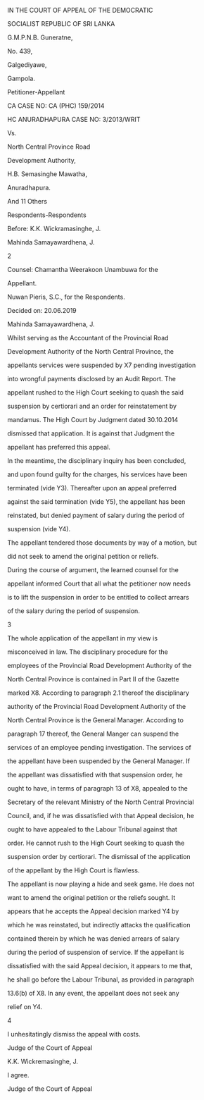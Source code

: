IN THE COURT OF APPEAL OF THE DEMOCRATIC

SOCIALIST REPUBLIC OF SRI LANKA

G.M.P.N.B. Guneratne,

No. 439,

Galgediyawe,

Gampola.

Petitioner-Appellant

CA CASE NO: CA (PHC) 159/2014

HC ANURADHAPURA CASE NO: 3/2013/WRIT

Vs.

North Central Province Road

Development Authority,

H.B. Semasinghe Mawatha,

Anuradhapura.

And 11 Others

Respondents-Respondents

Before: K.K. Wickramasinghe, J.

Mahinda Samayawardhena, J.

2

Counsel: Chamantha Weerakoon Unambuwa for the

Appellant.

Nuwan Pieris, S.C., for the Respondents.

Decided on: 20.06.2019

Mahinda Samayawardhena, J.

Whilst serving as the Accountant of the Provincial Road

Development Authority of the North Central Province, the

appellants services were suspended by X7 pending investigation

into wrongful payments disclosed by an Audit Report. The

appellant rushed to the High Court seeking to quash the said

suspension by certiorari and an order for reinstatement by

mandamus. The High Court by Judgment dated 30.10.2014

dismissed that application. It is against that Judgment the

appellant has preferred this appeal.

In the meantime, the disciplinary inquiry has been concluded,

and upon found guilty for the charges, his services have been

terminated (vide Y3). Thereafter upon an appeal preferred

against the said termination (vide Y5), the appellant has been

reinstated, but denied payment of salary during the period of

suspension (vide Y4).

The appellant tendered those documents by way of a motion, but

did not seek to amend the original petition or reliefs.

During the course of argument, the learned counsel for the

appellant informed Court that all what the petitioner now needs

is to lift the suspension in order to be entitled to collect arrears

of the salary during the period of suspension.

3

The whole application of the appellant in my view is

misconceived in law. The disciplinary procedure for the

employees of the Provincial Road Development Authority of the

North Central Province is contained in Part II of the Gazette

marked X8. According to paragraph 2.1 thereof the disciplinary

authority of the Provincial Road Development Authority of the

North Central Province is the General Manager. According to

paragraph 17 thereof, the General Manger can suspend the

services of an employee pending investigation. The services of

the appellant have been suspended by the General Manager. If

the appellant was dissatisfied with that suspension order, he

ought to have, in terms of paragraph 13 of X8, appealed to the

Secretary of the relevant Ministry of the North Central Provincial

Council, and, if he was dissatisfied with that Appeal decision, he

ought to have appealed to the Labour Tribunal against that

order. He cannot rush to the High Court seeking to quash the

suspension order by certiorari. The dismissal of the application

of the appellant by the High Court is flawless.

The appellant is now playing a hide and seek game. He does not

want to amend the original petition or the reliefs sought. It

appears that he accepts the Appeal decision marked Y4 by

which he was reinstated, but indirectly attacks the qualification

contained therein by which he was denied arrears of salary

during the period of suspension of service. If the appellant is

dissatisfied with the said Appeal decision, it appears to me that,

he shall go before the Labour Tribunal, as provided in paragraph

13.6(b) of X8. In any event, the appellant does not seek any

relief on Y4.

4

I unhesitatingly dismiss the appeal with costs.

Judge of the Court of Appeal

K.K. Wickremasinghe, J.

I agree.

Judge of the Court of Appeal